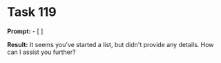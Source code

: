 # Task 119

**Prompt:** - [ ]

**Result:**
It seems you've started a list, but didn't provide any details. How can I assist you further?
